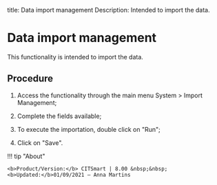 title: Data import management
Description: Intended to import the data.
# Data import management

This functionality is intended to import the data.

Procedure
-------------

1.  Access the functionality through the main menu System \> Import Management;

2.  Complete the fields available;

3.  To execute the importation, double click on "Run";

4.  Click on "Save".


!!! tip "About"

    <b>Product/Version:</b> CITSmart | 8.00 &nbsp;&nbsp;
    <b>Updated:</b>01/09/2021 – Anna Martins
